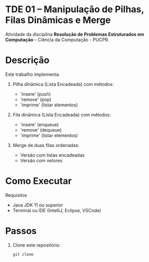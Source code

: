 # TDE 01 – Manipulação de Pilhas, Filas Dinâmicas e Merge

Atividade da disciplina **Resolução de Problemas Estruturados em Computação** – Ciência da Computação - PUCPR.

# Descrição
Este trabalho implementa:
1. Pilha dinâmica (Lista Encadeada) com métodos:
   - 'insere' (push)
   - 'remove' (pop)
   - 'imprime' (listar elementos)

2. Fila dinâmica (Lista Encadeada) com métodos:
   - 'insere' (enqueue)
   - 'remove' (dequeue)
   - 'imprime' (listar elementos)

3. Merge de duas filas ordenadas:
   - Versão com listas encadeadas
   - Versão com vetores

# Como Executar
Requisitos
- Java JDK 11 ou superior
- Terminal ou IDE (IntelliJ, Eclipse, VSCode)

# Passos
1. Clone este repositório:
   ```bash
   git clone 
